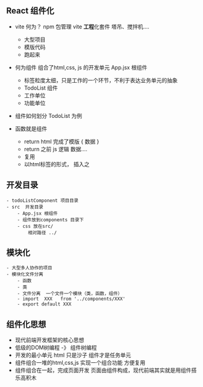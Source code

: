 ## React 组件化

- vite 何为？
npm 包管理 
    vite **工程**化套件  塔吊、搅拌机....
    - 大型项目 
    - 模版代码 
    - 跑起来

- 何为组件
    组合了html,css, js 的开发单元 
    App.jsx 根组件
    - 标签粒度太细，只是工作的一个环节，不利于表达业务单元的抽象 
    - TodoList 组件
    - 工作单位 
    - 功能单位 
- 组件如何划分 TodoList 为例
- 函数就是组件
    - return html  完成了模版 { 数据  }
    - return 之前 js 逻辑 数据....
    - 复用 
    - 以html标签的形式， 插入之 

## 开发目录
    - todoListComponent 项目目录
    - src  开发目录
        - App.jsx 根组件
        - 组件放到components 目录下
        - css 放在src/ 
            相对路径 ../

## 模块化
    - 大型多人协作的项目 
    - 模块化文件分离
        - 函数 
        - 类
        - 文件分离  一个文件一个模块（类，函数，组件）
        - import  XXX   from '../components/XXX'
        - export default XXX

## 组件化思想
- 现代前端开发框架的核心思想
- 低级的DOM树编程 -》 组件树编程
- 开发的最小单元
    html 只是沙子
    组件才是任务单元
- 组件组合一堆的html,css,js 实现一个组合功能
    方便复用
- 组件组合在一起，完成页面开发
    页面由组件构成，现代前端其实就是用组件搭乐高积木
